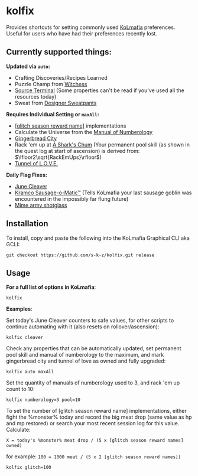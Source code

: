 # kolfix

Provides shortcuts for setting commonly used [KoLmafia](https://github.com/kolmafia/kolmafia/) preferences. Useful for users who have had their preferences recently lost.

## Currently supported things:

__Updated via `auto`:__

 * Crafting Discoveries/Recipes Learned
 * Puzzle Champ from [Witchess](https://kol.coldfront.net/thekolwiki/index.php/Your_Witchess_Set)
 * [Source Terminal](https://kol.coldfront.net/thekolwiki/index.php/Source_Terminal) (Some properties can't be read if you've used all the resources today)
 * Sweat from [Designer Sweatpants](https://kol.coldfront.net/thekolwiki/index.php/Designer_sweatpants)

__Requires Individual Setting or `maxAll`:__

 * [\[glitch season reward name\]](https://kol.coldfront.net/thekolwiki/index.php/Glitch_season_reward_name) implementations
 * Calculate the Universe from the [Manual of Numberology](https://kol.coldfront.net/thekolwiki/index.php/Manual_of_Numberology)
 * [Gingerbread City](https://kol.coldfront.net/thekolwiki/index.php/Civic_Planning_Office)
 * Rack 'em up at [A Shark's Chum](https://kol.coldfront.net/thekolwiki/index.php/A_Shark's_Chum) (Your permanent pool skill (as shown in the quest log at start of ascension) is derived from: $\lfloor2\sqrt{RackEmUps}\rfloor$)
 * [Tunnel of L.O.V.E.](https://kol.coldfront.net/thekolwiki/index.php/The_Tunnel_of_L.O.V.E.)

__Daily Flag Fixes:__

 * [June Cleaver](https://kol.coldfront.net/thekolwiki/index.php/June_cleaver)
 * [Kramco Sausage-o-Matic™](https://kol.coldfront.net/thekolwiki/index.php/Kramco_Sausage-o-Matic%E2%84%A2) (Tells KoLmafia your last sausage goblin was encountered in the impossibly far flung future)
 * [Mime army shotglass](https://kol.coldfront.net/thekolwiki/index.php/Mime_army_shotglass)

## Installation

To install, copy and paste the following into the KoLmafia Graphical CLI aka GCLI:

```
git checkout https://github.com/s-k-z/kolfix.git release
```

## Usage

__For a full list of options in KoLmafia__:
```
kolfix
```

__Examples__:

Set today's June Cleaver counters to safe values, for other scripts to continue automating with it (also resets on rollover/ascension):
```
kolfix cleaver
```

Check any properties that can be automatically updated, set permanent pool skill and manual of numberology to the maximum, and mark gingerbread city and tunnel of love as owned and fully upgraded:
```
kolfix auto maxAll
```

Set the quantity of manuals of numberology used to 3, and rack 'em up count to 10:
```
kolfix numberology=3 pool=10
```

To set the number of [glitch season reward name] implementations, either fight the %monster% today and record the big meat drop (same value as hp and mp restored) or search your most recent session log for this value. Calculate: 

`X = today's %monster% meat drop / (5 x [glitch season reward names] owned)`

for example: `100 = 1000 meat / (5 x 2 [glitch season reward names])`
```
kolfix glitch=100
```
